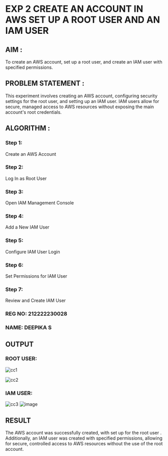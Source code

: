  # EXP 2 CREATE AN  ACCOUNT IN AWS SET UP A ROOT USER AND AN IAM USER 

## AIM :
To create an AWS account, set up a root user, and create an IAM user with specified permissions.

## PROBLEM STATEMENT :
This experiment involves creating an AWS account, configuring security settings for the root user, and setting up an IAM user. IAM users allow for secure, managed access to AWS resources without exposing the main account's root credentials.

## ALGORITHM :

 ### Step 1:
 Create an AWS Account </br>
 ### Step 2:
 Log In as Root User </br>
 ### Step 3:
 Open IAM Management Console</br>
 ### Step 4:
 Add a New IAM User</br>
 ### Step 5:
 Configure IAM User Login</br>
 ### Step 6:
 Set Permissions for IAM User</br>
 ### Step 7:
 Review and Create IAM User</br>

### REG NO: 212222230028
### NAME: DEEPIKA S

## OUTPUT

### ROOT USER:

![cc1](https://github.com/user-attachments/assets/e9c1c05e-140b-4f11-afb9-16b66648a8ed)

![cc2](https://github.com/user-attachments/assets/ba023eda-252d-433d-a87c-4d3c74c77610)

 ### IAM USER:
![cc3](https://github.com/user-attachments/assets/5da429f7-d99b-4558-87ae-99c09ae9a6db)
![image](https://github.com/user-attachments/assets/cbf710bf-f7ad-409f-b8cc-2af30dfd9fcf)
## RESULT
The AWS account was successfully created, with set up for the root user . Additionally, an IAM user was created with specified permissions, allowing for secure, controlled access to AWS resources without the use of the root account. 

  


